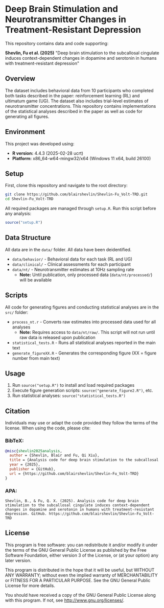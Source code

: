 # Deep Brain Stimulation and Neurotransmitter Changes in Treatment-Resistant Depression

This repository contains data and code supporting:

**Shevlin, Fu et al. (2025)** "Deep brain stimulation to the subcallosal cingulate induces context-dependent changes in dopamine and serotonin in humans with treatment-resistant depression"

## Overview

The dataset includes behavioral data from 10 participants who completed both tasks described in the paper: reinforcement learning (RL) and ultimatum game (UG). The dataset also includes trial-level estimates of neurotransmitter concentrations. This repository contains implementations of the statistical analyses described in the paper as well as code for generating all figures.

## Environment

This project was developed using:
- **R version:** 4.4.3 (2025-02-28 ucrt)
- **Platform:** x86_64-w64-mingw32/x64 (Windows 11 x64, build 26100)

## Setup

First, clone this repository and navigate to the root directory:

```bash
git clone https://github.com/blairshevlin/Shevlin-Fu_Volt-TRD.git
cd Shevlin-Fu_Volt-TRD
```

All required packages are managed through `setup.R`. Run this script before any analysis:

```r
source("setup.R")
```

## Data Structure

All data are in the `data/` folder. All data have been deidentified.

- `data/behavior/` - Behavioral data for each task (RL and UG)
- `data/clinical/` - Clinical assessments for each participant  
- `data/nt/` - Neurotransmitter estimates at 10Hz sampling rate
  - **Note:** Until publication, only processed data (`data/nt/processed/`) will be available

## Scripts

All code for generating figures and conducting statistical analyses are in the `src/` folder:

- `process_nt.r` - Converts raw estimates into processed data used for all analyses
  - **Note:** Requires access to `data/nt/raw/`. This script will not run until raw data is released upon publication
- `statistical_tests.R` - Runs all statistical analyses reported in the main text
- `generate_figureXX.R` - Generates the corresponding figure (XX = figure number from main text)

## Usage

1. Run `source("setup.R")` to install and load required packages
2. Execute figure generation scripts: `source("generate_figure2.R")`, etc.
3. Run statistical analyses: `source("statistical_tests.R")`

## Citation

Individuals may use or adapt the code provided they follow the terms of the license. When using the code, please cite:

### BibTeX:
```bibtex
@misc{shevlin2025analysis,
  author = {Shevlin, Blair and Fu, Qi Xiu},
  title = {Analysis code for deep brain stimulation to the subcallosal cingulate induces context-dependent changes in dopamine and serotonin in humans with treatment-resistant depression},
  year = {2025},
  publisher = {GitHub},
  url = {https://github.com/blairshevlin/Shevlin-Fu_Volt-TRD}
}
```

### APA:
```
Shevlin, B., & Fu, Q. X. (2025). Analysis code for deep brain stimulation to the subcallosal cingulate induces context-dependent changes in dopamine and serotonin in humans with treatment-resistant depression. GitHub. https://github.com/blairshevlin/Shevlin-Fu_Volt-TRD
```

## License

This program is free software: you can redistribute it and/or modify it under the terms of the GNU General Public License as published by the Free Software Foundation, either version 3 of the License, or (at your option) any later version.

This program is distributed in the hope that it will be useful, but WITHOUT ANY WARRANTY; without even the implied warranty of MERCHANTABILITY or FITNESS FOR A PARTICULAR PURPOSE. See the GNU General Public License for more details.

You should have received a copy of the GNU General Public License along with this program. If not, see <http://www.gnu.org/licenses/>.